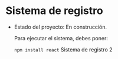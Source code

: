 <h1> Sistema de registro </h1>

- Estado del proyecto: En construcción.

  Para ejecutar el sistema, debes poner:

  ``npm install react``
  Sistema de registro 2
